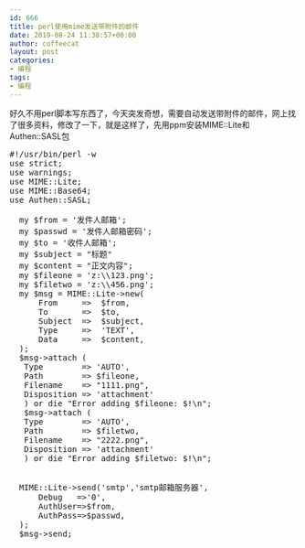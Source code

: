 ```yaml
---
id: 666
title: perl使用mime发送带附件的邮件
date: 2019-08-24 11:38:57+00:00
author: coffeecat
layout: post
categories:
- 编程
tags:
- 编程
---
```

好久不用perl脚本写东西了，今天突发奇想，需要自动发送带附件的邮件，网上找了很多资料，修改了一下，就是这样了，先用ppm安装MIME::Lite和Authen::SASL包

<pre lang="bash" line="0"  colla="+">
#!/usr/bin/perl -w
use strict;
use warnings;
use MIME::Lite;
use MIME::Base64;
use Authen::SASL;
 
  my $from = '发件人邮箱';
  my $passwd = '发件人邮箱密码';
  my $to = '收件人邮箱';
  my $subject = "标题"
  my $content = "正文内容";
  my $fileone = 'z:\\123.png';
  my $filetwo = 'z:\\456.png';
  my $msg = MIME::Lite->new(
      From     =>  $from,
      To       =>  $to,
      Subject  =>  $subject,
      Type     =>  'TEXT',
      Data     =>  $content,
  );
  $msg->attach (
   Type        => 'AUTO',
   Path        => $fileone,
   Filename    => "1111.png",
   Disposition => 'attachment'
   ) or die "Error adding $fileone: $!\n";
   $msg->attach (
   Type        => 'AUTO',
   Path        => $filetwo,
   Filename    => "2222.png",
   Disposition => 'attachment'
   ) or die "Error adding $filetwo: $!\n";
  
  
  MIME::Lite->send('smtp','smtp邮箱服务器',
      Debug   =>'0',
      AuthUser=>$from,
      AuthPass=>$passwd,
  );
  $msg->send;
  </pre>